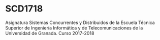 # SCD1718
Asignatura Sistemas Concurrentes y Distribuidos de la Escuela Técnica Superior de Ingeniería Informática 
y de Telecomunicaciones de la Universidad de Granada. Curso 2017-2018
